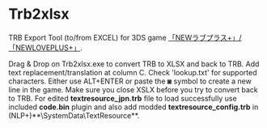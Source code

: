 # Trb2xlsx
TRB Export Tool (to/from EXCEL) for 3DS game [「NEWラブプラス+」/「NEWLOVEPLUS+」](http://www.konami.jp/products/newloveplus_plus/).


Drag & Drop on Trb2xlsx.exe to convert TRB to XLSX and back to TRB. Add text replacement/translation at column C. Check 'lookup.txt' for supported characters. Either use ALT+ENTER or paste the ◙ symbol to create a new line in the game. Make sure you close XSLX before you try to convert back to TRB. For edited **textresource_jpn.trb** file to load successfully use included **code.bin** plugin and also add modded **textresource_config.trb** in (NLP+)**\SystemData\TextResource\**.

